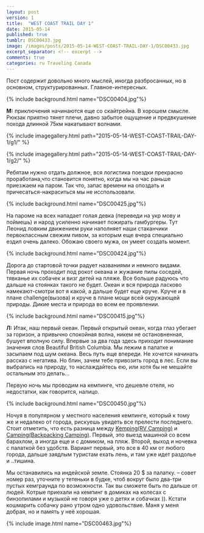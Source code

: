 ```yaml
---
layout: post
version: 1
title:  "WEST COAST TRAIL DAY 1"
date: 2015-05-14
published: true
tumblr: DSC00433.jpg
image: /images/posts/2015-05-14-WEST-COAST-TRAIL-DAY-1/DSC00433.jpg
excerpt_separator: <!-- excerpt -->
comments: true
categories: ru Traveling Canada
---
```

Пост содержит довольно много мыслей, иногда разбросанных, но в основном, структурированных. Главное-интересных.
<!-- excerpt -->
{% include background.html name="DSC00404.jpg"%}

**М:** приключения начинаются еще со скайтрейна. В хорошем смысле. Рюкзак приятно тянет плечи, давно забытое ощущение и предвкушение похода длинной 75км накатывают волнами.

{% include imagegallery.html path="2015-05-14-WEST-COAST-TRAIL-DAY-1/g1/" %}

{% include imagegallery.html path="2015-05-14-WEST-COAST-TRAIL-DAY-1/g2/" %}

Ребятам нужно отдать должное, вся логистика поездки прекрасно проработана,что становится понятно, когда мы на час раньше приезжаем на паром. Так что, запас времени на опоздать и причесаться-накраситься мы не исспользовали.

{% include background.html name="DSC00425.jpg"%}

На пароме на всех нападает голая девка (переведи на укр мову и поймешь) и народ усиленно начинает пожирать гамбургеры. Тут Леонид ловким движением руки наполняет наши стаканчики первоклассным свежим пивом, за которым еще вчера специально ездил очень далеко. Обожаю своего мужа, он умеет создать момент.

{% include background.html name="DSC00424.jpg"%}

Дорога до стартовой точки радует названиями и немного видами.  Первая ночь проходит под рокот океана и жужание пилы соседей, тявканье их собачек и визг детей на пляже. Все больше радуюсь что дальше на стоянках такого не будет. Океан и вся природа ласково намекают-смотри вот я какой, а дальше будет еще круче. Круче и в плане challenge(вызовa) и круче в плане мощи всей окружающей природы. Дикие места и природа во всем ее проявлении.

{% include background.html name="DSC00415.jpg"%}

**Л:** Итак, наш первый океан. Первый открытый океан, когда глаз убегает за горизон, а привычно спокойная волна, никем не остановненная, бушует вполную силу. Впервые за два года здесь приходит понимание значения слов Beautiful British Columbia.
Мы лежим в палатке и засыпаем под шум океана. Весь путь еще впереди.
Не хочется начинать рассказ с негатива. Но блин, зачем тебе привозить город в лес. Если вы выбрались на природу, то наслаждайтесь ею, или хотя бы не мешайте остальным это делать…

Первую ночь мы проводим на кемпинге, что дешевле отеля, но недостатки, как говорится, налицо.

{% include background.html name="DSC00450.jpg"%}

Ночуя в популярном у местного населения кемпинге, который к тому же и недалеко от города, рискуешь увидеть все прелести последнего. Стоит отметить, что есть разница между [Kemping(RV Camping)](https://www.google.ca/search?q=Kemping&source=lnms&tbm=isch&sa=X&ved=0CAgQ_AUoAmoVChMI4Z6cvavZxgIVERqSCh0QngB0&biw=1685&bih=974) и [Camping(Backpacking Camping)](https://www.google.ca/search?q=Kemping&source=lnms&tbm=isch&sa=X&ved=0CAgQ_AUoAmoVChMI4Z6cvavZxgIVERqSCh0QngB0&biw=1685&bih=974#tbm=isch&q=Camping). Первый, это выезд машиной со всем барахлом, а иногда еще и с домиком, на пляж. Второй, выход и ночевка с палаткой без удобств. Вариант первый, это все в 40 км от любого города, дальше заядлым туристам ехать лень, и там уже идет раздолье и ..тишина.

Мы останавились на индейской земле. Стоянка 20 $ за палатку.
– совет номер раз, уточните у тетеньки в будке, чтоб вокруг было  два-три пустых кемграунда по возможности. Так вы сможете быть по дальше от людей. Котрые приехали на кемпинг в домиках на колесах с бинзопилами и музыкой не говоря уже о детях и собачках )). Кстати кошмарить собачку рано утром одно удовольствие. Маня у меня добрая, но и память у неё хорошая.

{% include image.html name="DSC00463.jpg"%}
